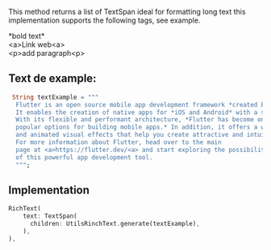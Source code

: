 This method returns a list of TextSpan ideal for formatting long text
this implementation supports the following tags, see example.
  
\*bold text\*  
\<a>Link web\<a>  
\<p>add paragraph\<p>

## Text de example:
```dart
 String textExample = """
  Flutter is an open source mobile app development framework *created by Google.* 
  It enables the creation of native apps for *iOS and Android* with a single Dart code base. 
  With its flexible and performant architecture, *Flutter has become one of the most 
  popular options for building mobile apps.* In addition, it offers a wide range of widgets 
  and animated visual effects that help you create attractive and intuitive applications. <p>
  For more information about Flutter, head over to the main 
  page at <a>https://flutter.dev/<a> and start exploring the possibilities 
  of this powerful app development tool.
  """;
```

## Implementation
```dart
RichText(
    text: TextSpan(
      children: UtilsRinchText.generate(textExample),
    ),
),
```